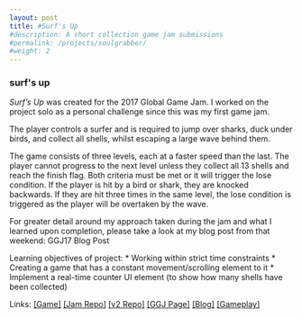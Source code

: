 ```yaml
---
layout: post
title: #Surf's Up
#description: A short collection game jam submissions
#permalink: /projects/soulgrabber/
#weight: 2
---
```


### surf's up ###

*Surf’s Up* was created for the 2017 Global Game Jam. I worked on the project solo as a personal challenge since this was my first game jam.

The player controls a surfer and is required to jump over sharks, duck under birds, and collect all shells, whilst escaping a large wave behind them.

The game consists of three levels, each at a faster speed than the last. The player cannot progress to the next level unless they collect all 13 shells and reach the finish flag. Both criteria must be met or it will trigger the lose condition. If the player is hit by a bird or shark, they are knocked backwards. If they are hit three times in the same level, the lose condition is triggered as the player will be overtaken by the wave.

For greater detail around my approach taken during the jam and what I learned upon completion, please take a look at my blog post from that weekend: 
GGJ17 Blog Post

Learning objectives of project:
    * Working within strict time constraints
    * Creating a game that has a constant movement/scrolling element to it
    * Implement a real-time counter UI element (to show how many shells have been collected)

Links: 
[\[Game\]](https://beckmcgowan.itch.io/surfsup)
[\[Jam Repo\]](https://github.com/bmgamedev/SurfsUp)
[\[v2 Repo\]](https://github.com/bmgamedev/SurfsUp2.0)
[\[GGJ Page\]](https://globalgamejam.org/2017/games/surfs)
[\[Blog\]](https://beckmcgowanblog.wordpress.com/2017/01/22/achievement-unlocked-ggj-2017/)
[\[Gameplay\]](https://www.youtube.com/watch?v=mmVPk7zm8ss&feature=youtu.be)